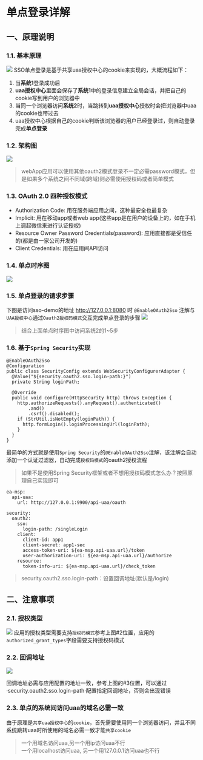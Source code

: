# 单点登录详解

## 一、原理说明
### 1.1. 基本原理
![](img/sso原理.png)
SSO单点登录是基于共享uaa授权中心的cookie来实现的，大概流程如下：
1) 当**系统1**登录成功后
2) **uaa授权中心**里面会保存了**系统1**中的登录信息建立全局会话，并把自己的cookie写到用户的浏览器中
3) 当同一个浏览器访问**系统2**时，当跳转到**uaa授权中心**授权时会把浏览器中uaa的cookie也带过去
4) uaa授权中心根据自己的cookie判断该浏览器的用户已经登录过，则自动登录完成**单点登录**
 

### 1.2. 架构图
![](img/sso架构图.png)
> webApp应用可以使用其他oauth2模式登录不一定必需password模式，但是如果多个系统之间不同域(跨域)则必需使用授权码或者简单模式

 

### 1.3. OAuth 2.0 四种授权模式

- Authorization Code: 用在服务端应用之间，这种最安全也最复杂
- Implicit: 用在移动app或者web app(这些app是在用户的设备上的，如在手机上调起微信来进行认证授权)
- Resource Owner Password Credentials(password): 应用直接都是受信任的(都是由一家公司开发的)
- Client Credentials: 用在应用间API访问
 

### 1.4. 单点时序图
![](img/sso时序图.png) 

### 1.5. 单点登录的请求步骤

下图是访问sso-demo的地址 http://127.0.0.1:8080 时 `@EnableOAuth2Sso` 注解与`UAA授权中心`通过`Oauth2授权码模式`交互完成单点登录的步骤
![](img/sso请求步骤.png)

> 结合上面单点时序图中访问系统2的1~5步

### 1.6. 基于`Spring Security`实现
```
@EnableOAuth2Sso
@Configuration
public class SecurityConfig extends WebSecurityConfigurerAdapter {
  @Value("${security.oauth2.sso.login-path:}")
  private String loginPath;

  @Override
  public void configure(HttpSecurity http) throws Exception {
    http.authorizeRequests().anyRequest().authenticated()
        .and()
        .csrf().disabled();
    if (StrUtil.isNotEmpty(loginPath)) {
      http.formLogin().loginProcessingUrl(loginPath);
    }
  }
}
```
最简单的方式就是使用`Spring Security`的`@EnableOAuth2Sso`注解，该注解会自动添加一个认证过滤器，自动完成`授权码模式`的oauth2授权流程

> 如果不是使用Spring Security框架或者不想用授权码模式怎么办？按照原理自己实现即可
```
ea-msp:
  api-uaa:
    url: http://127.0.0.1:9900/api-uaa/oauth

security:
  oauth2:
    sso:
      login-path: /singleLogin
    client:
      client-id: app1
      client-secret: app1-sec
      access-token-uri: ${ea-msp.api-uaa.url}/token
      user-authorization-uri: ${ea-msp.api-uaa.url}/authorize
    resource:
      token-info-uri: ${ea-msp.api-uaa.url}/check_token 
```
> security.oauth2.sso.login-path：设置回调地址(默认是/login)

## 二、注意事项
### 2.1. 授权类型
![](img/sso授权记录.png)
应用的授权类型需要支持`授权码模式`参考上图#2位置，应用的`authorized_grant_types`字段需要支持授权码模式

### 2.2. 回调地址
![](img/sso授权记录.png)

回调地址必需与应用配置的地址一致，参考上图的#3位置，可以通过·security.oauth2.sso.login-path·配置指定回调地址，否则会出现错误

### 2.3. 单点的系统间访问uaa的域名必需一致
由于原理是`共享uaa授权中心`的`cookie`，首先需要使用同一个浏览器访问，并且不同系统跳转uaa时所使用的域名必需一致才能`共享cookie`

> 一个用域名访问uaa,另一个用ip访问uaa不行  
  一个用localhost访问uaa, 另一个用127.0.0.1访问uaa也不行
